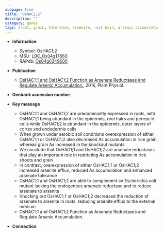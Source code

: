 ```yaml
---
subpage: true
title: "OsHAC1;2"
description: ""
category: genes
tags: [root, grain, tolerance, arsenite, root hair, arsenic accumulation]
---
```


* **Information**  
    + Symbol: OsHAC1;2  
    + MSU: [LOC_Os04g17660](http://rice.plantbiology.msu.edu/cgi-bin/ORF_infopage.cgi?orf=LOC_Os04g17660)  
    + RAPdb: [Os04g0249600](http://rapdb.dna.affrc.go.jp/viewer/gbrowse_details/irgsp1?name=Os04g0249600)  

* **Publication**  
    + [OsHAC1;1 and OsHAC1;2 Function as Arsenate Reductases and Regulate Arsenic Accumulation.](http://www.ncbi.nlm.nih.gov/pubmed?term=OsHAC1;1+and+OsHAC1;2+Function+as+Arsenate+Reductases+and+Regulate+Arsenic+Accumulation.%5BTitle%5D), 2016, Plant Physiol.

* **Genbank accession number**  

* **Key message**  
    + OsHAC1:1 and OsHAC1;2 are predominantly expressed in roots, with OsHAC1;1 being abundant in the epidermis, root hairs and pericycle cells while OsHAC1;2 is abundant in the epidermis, outer layers of cortex and endodermis cells
    + When grown under aerobic soil conditions overexpression of either OsHAC1;1 or OsHAC1;2 also decreased As accumulation in rice grain, whereas grain As increased in the knockout mutants
    + We conclude that OsHAC1;1 and OsHAC1;2 are arsenate reductases that play an important role in restricting As accumulation in rice shoots and grain
    + In contrast, overexpression of either OsHAC1;1 or OsHAC1;2 increased arsenite efflux, reduced As accumulation and enhanced arsenate tolerance
    + OsHAC1;1 and OsHAC1;2 are able to complement an Escherichia coli mutant lacking the endogenous arsenate reductase and to reduce arsenate to arsenite
    + Knocking out OsHAC1;1 or OsHAC1;2 decreased the reduction of arsenate to arsenite in roots, reducing arsenite efflux to the external medium
    + OsHAC1;1 and OsHAC1;2 Function as Arsenate Reductases and Regulate Arsenic Accumulation.

* **Connection**  



